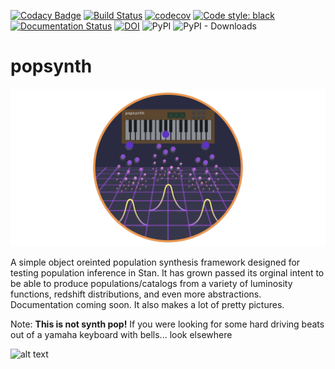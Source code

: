 [![Codacy Badge](https://api.codacy.com/project/badge/Grade/b3d66930915f4a3a949465abe5311325)](https://app.codacy.com/app/grburgess/popsynth?utm_source=github.com&utm_medium=referral&utm_content=grburgess/popsynth&utm_campaign=Badge_Grade_Dashboard)
[![Build Status](https://travis-ci.org/grburgess/popsynth.svg?branch=master)](https://travis-ci.org/grburgess/popsynth)
[![codecov](https://codecov.io/gh/grburgess/popsynth/branch/master/graph/badge.svg)](https://codecov.io/gh/grburgess/popsynth)
[![Code style: black](https://img.shields.io/badge/code%20style-black-000000.svg)](https://github.com/ambv/black)
[![Documentation Status](https://readthedocs.org/projects/popsynth/badge/?version=latest)](https://popsynth.readthedocs.io/en/latest/?badge=latest)
[![DOI](https://zenodo.org/badge/DOI/10.5281/zenodo.3372456.svg)](https://doi.org/10.5281/zenodo.3372456)
![PyPI](https://img.shields.io/pypi/v/popsynth)
![PyPI - Downloads](https://img.shields.io/pypi/dm/popsynth)
# popsynth

![alt text](https://raw.githubusercontent.com/grburgess/popsynth/master/external/logo.png)

A simple object oreinted  population synthesis framework designed for testing population inference in Stan.
It has grown passed its orginal intent to be able to produce populations/catalogs from a variety of luminosity functions, redshift distributions, and even more abstractions. Documentation coming soon.
It also makes a lot of pretty pictures.

Note: **This is not synth pop!** If you were looking for some hard driving beats out of a yamaha keyboard with bells... look elsewhere

![alt text](https://raw.githubusercontent.com/grburgess/popsynth/master/external/pop.gif)
